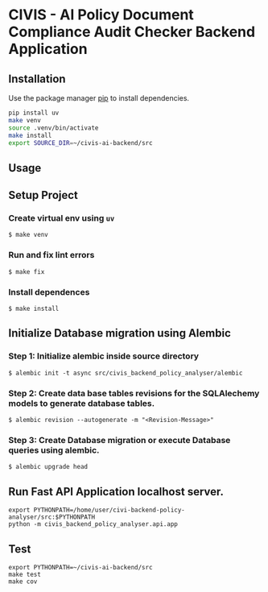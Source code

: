 # CIVIS - AI Policy Document Compliance Audit Checker Backend Application

## Installation

Use the package manager [pip](https://pip.pypa.io/en/stable/) to install dependencies.

```bash
pip install uv
make venv
source .venv/bin/activate
make install
export SOURCE_DIR=~/civis-ai-backend/src
```

## Usage

## Setup Project

### Create virtual env using `uv`

```
$ make venv
```

### Run and fix lint errors

```
$ make fix
```

### Install dependences

```
$ make install
```


## Initialize Database migration using Alembic

### Step 1: Initialize alembic inside source directory
```
$ alembic init -t async src/civis_backend_policy_analyser/alembic
```

### Step 2: Create data base tables revisions for the SQLAlechemy models to generate database tables.
```
$ alembic revision --autogenerate -m "<Revision-Message>"
```

### Step 3: Create Database migration or execute Database queries using alembic.
```
$ alembic upgrade head
```

## Run Fast API Application localhost server.

```
export PYTHONPATH=/home/user/civi-backend-policy-analyser/src:$PYTHONPATH
python -m civis_backend_policy_analyser.api.app
```

## Test

```
export PYTHONPATH=~/civis-ai-backend/src
make test
make cov
```